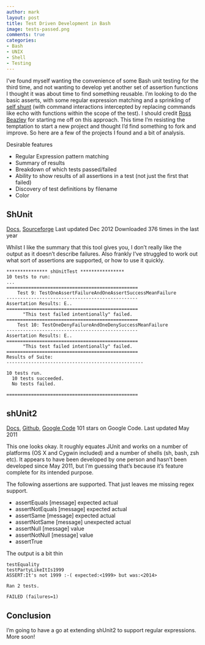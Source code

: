 ```yaml
---
author: mark
layout: post
title: Test Driven Development in Bash
image: tests-passed.png
comments: true
categories:
- Bash
- UNIX
- Shell
- Testing
---
```


I’ve found myself wanting the convenience of some Bash unit testing for the third time, and not wanting to develop yet another set of assertion functions I thought it was about time to find something reusable. I’m looking to do the basic asserts, with some regular expression matching and a sprinkling of [self shunt](http://c2.com/cgi/wiki?SelfShuntPattern) (with command interactions intercepted by replacing commands like echo with functions within the scope of the test). I should credit [Ross Beazley](https://twitter.com/be4zley/) for starting me off on this approach. This time I’m resisting the temptation to start a new project and thought I’d find something to fork and improve. So here are a few of the projects I found and a bit of analysis.

Desirable features

* Regular Expression pattern matching
* Summary of results
* Breakdown of which tests passed/failed
* Ability to show results of all assertions in a test (not just the first that failed)
* Discovery of test definitions by filename
* Color

## ShUnit
[Docs](http://shunit.sourceforge.net/), [Sourceforge](http://www.sourceforge.net/projects/shunit)
Last updated Dec 2012
Downloaded 376 times in the last year

Whilst I like the summary that this tool gives you, I don’t really like the output as it doesn’t describe failures. Also frankly I’ve struggled to work out what sort of assertions are supported, or how to use it quickly.

    *************** shUnitTest ****************
    10 tests to run:
    ...
    ================================================
        Test 9: TestOneAssertFailureAndOneAssertSuccessMeanFailure
    ------------------------------------------------
    Assertation Results: E..
    ================================================
          "This test failed intentionally" failed.
    ================================================
        Test 10: TestOneDenyFailureAndOneDenySuccessMeanFailure
    ------------------------------------------------
    Assertation Results: E..
    ================================================
          "This test failed intentionally" failed.
    ================================================
    Results of Suite:
    --------------------------------------------------

    10 tests run.
      10 tests succeeded.
      No tests failed.

    ================================================

## shUnit2
[Docs](http://shunit2.googlecode.com/svn/trunk/source/2.1/doc/shunit2.html), [Github](https://github.com/zanshine/shunit2), [Google Code](https://code.google.com/p/shunit2)
101 stars on Google Code.
Last updated May 2011

This one looks okay. It roughly equates JUnit and works on a number of platforms (OS X and Cygwin included) and a number of shells (sh, bash, zsh etc). It appears to have been developed by one person and hasn’t been developed since May 2011, but I’m guessing that’s because it’s feature complete for its intended purpose.

The following assertions are supported. That just leaves me missing regex support.

* assertEquals [message] expected actual
* assertNotEquals [message] expected actual
* assertSame [message] expected actual
* assertNotSame [message] unexpected actual
* assertNull [message] value
* assertNotNull [message] value
* assertTrue

The output is a bit thin

    testEquality
    testPartyLikeItIs1999
    ASSERT:It's not 1999 :-( expected:<1999> but was:<2014>

    Ran 2 tests.

    FAILED (failures=1)


## Conclusion

I’m going to have a go at extending shUnit2 to support regular expressions. More soon!

